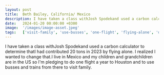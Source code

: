 ```yaml
---
layout: post
title:  Beth Bailey, California/ Mexico
description: I have taken a class withJosh Spodekand used a carbon calculator to determine thatI had contributed 20 tons in 2023 by flying alone. I realized I want...
date:   2024-01-20 00:00:00 +0300
image:  '/images/image-asset.jpeg'
tags:   ['visit-family', 'use-busses', 'one-flight', 'flying-alone', 'determine-thati', 'carbon-calculator', 'year', 'wanted']
---
```

I have taken a class withJosh Spodekand used a carbon calculator to determine thatI had contributed 20 tons in 2023 by flying alone. I realized I wanted to change that.I live in Mexico and my children and grandchildren are in the US so I'm pledging to do one flight a year to Houston and to use busses and trains from there to visit family.

